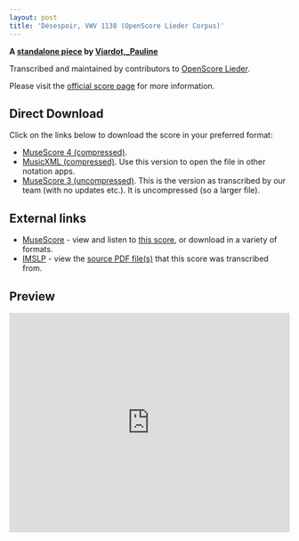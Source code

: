 ```yaml
---
layout: post
title: 'Désespoir, VWV 1138 (OpenScore Lieder Corpus)'
---
```


__A [standalone piece](https://fourscoreandmore.org/openscore/lieder/Viardot,_Pauline/_/) by [Viardot,_Pauline](https://fourscoreandmore.org/openscore/lieder/Viardot,_Pauline)__

Transcribed and maintained by contributors to [OpenScore Lieder].

Please visit the [official score page] for more information.

[official score page]: https://musescore.com/openscore-lieder-corpus/scores/6574450
[OpenScore Lieder]: https://musescore.com/openscore-lieder-corpus

## Direct Download

Click on the links below to download the score in your preferred format:
- [MuseScore 4 (compressed)](https://github.com/openscore/lieder/blob/main/scores/Viardot,_Pauline/_/Désespoir,_VWV_1138/lc6574450.mscz?raw=true).
- [MusicXML (compressed)](https://github.com/openscore/lieder/blob/main/scores/Viardot,_Pauline/_/Désespoir,_VWV_1138/lc6574450.mxl?raw=true). Use this version to open the file in other notation apps.
- [MuseScore 3 (uncompressed)](https://github.com/openscore/lieder/blob/main/scores/Viardot,_Pauline/_/Désespoir,_VWV_1138/lc6574450.mscx?raw=true). This is the version as transcribed by our team (with no updates etc.). It is uncompressed (so a larger file).

## External links

- [MuseScore] - view and listen to [this score][MuseScore], or download in a variety of formats.
- [IMSLP] - view the [source PDF file(s)][IMSLP] that this score was transcribed from.

[MuseScore]: https://musescore.com/score/6574450
[IMSLP]: https://imslp.org/wiki/Special:ReverseLookup/581586

## Preview

<iframe width="100%" height="394" src="https://musescore.com/openscore-lieder-corpus/scores/6574450/embed" frameborder="0" allowfullscreen allow="autoplay; fullscreen"></iframe>
